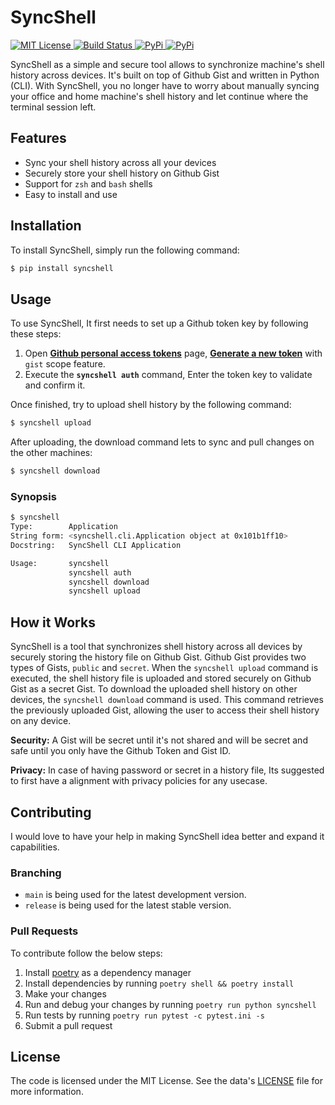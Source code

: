 # SyncShell
<!-- License -->
<a href="https://mit-license.org/msudgh">
  <img src="https://img.shields.io/badge/license-MIT-brightgreen.svg"
    alt="MIT License" />
</a>
<!-- Build Status -->
<a href="https://github.com/msudgh/syncshell/actions/workflows/tests.yaml">
  <img src="https://github.com/msudgh/syncshell/actions/workflows/tests.yaml/badge.svg?branch=main"
    alt="Build Status" />
</a>
<!-- Releases -->
<a href="https://github.com/msudgh/syncshell/releases">
  <img src="https://img.shields.io/github/release/msudgh/syncshell.svg"
    alt="PyPi" />
</a>
<!-- PyPi -->
<a href="https://pypi.org/project/syncshell/">
  <img src="https://img.shields.io/pypi/v/syncshell.svg"
    alt="PyPi" />
</a>

SyncShell as a simple and secure tool allows to synchronize machine's shell history across devices. It's built on top of Github Gist and written in Python (CLI). With SyncShell, you no longer have to worry about manually syncing your office and home machine's shell history and let continue where the terminal session left.

## Features

- Sync your shell history across all your devices
- Securely store your shell history on Github Gist
- Support for `zsh` and `bash` shells
- Easy to install and use

## Installation
To install SyncShell, simply run the following command:

```bash
$ pip install syncshell
```

## Usage
To use SyncShell, It first needs to set up a Github token key by following these steps:

1. Open [**Github personal access tokens**](https://github.com/settings/tokens) page, [**Generate a new token**](https://github.com/settings/tokens/new) with `gist` scope feature.
2. Execute the **`syncshell auth`** command, Enter the token key to validate and confirm it.

Once finished, try to upload shell history by the following command:

```bash
$ syncshell upload
```

After uploading, the download command lets to sync and pull changes on the other machines:

```bash
$ syncshell download
```


### Synopsis

```bash
$ syncshell
Type:        Application
String form: <syncshell.cli.Application object at 0x101b1ff10>
Docstring:   SyncShell CLI Application

Usage:       syncshell
             syncshell auth
             syncshell download
             syncshell upload
```

## How it Works

SyncShell is a tool that synchronizes shell history across all devices by securely storing the history file on Github Gist. Github Gist provides two types of Gists, `public` and `secret`. When the `syncshell upload` command is executed, the shell history file is uploaded and stored securely on Github Gist as a secret Gist. To download the uploaded shell history on other devices, the `syncshell download` command is used. This command retrieves the previously uploaded Gist, allowing the user to access their shell history on any device.

**Security:** A Gist will be secret until it's not shared and will be secret and safe until you only have the Github Token and Gist ID.

**Privacy:** In case of having password or secret in a history file, Its suggested to first have a alignment with privacy policies for any usecase.

## Contributing

I would love to have your help in making SyncShell idea better and expand it capabilities.

### Branching

- `main` is being used for the latest development version.
- `release` is being used for the latest stable version.


### Pull Requests
To contribute follow the below steps:

1. Install [poetry](https://python-poetry.org/docs/#installation) as a dependency manager
2. Install dependencies by running ```poetry shell && poetry install```
3. Make your changes
4. Run and debug your changes by running ```poetry run python syncshell```
5. Run tests by running ```poetry run pytest -c pytest.ini -s```
6. Submit a pull request

## License
The code is licensed under the MIT License. See the data's [LICENSE](https://github.com/msudgh/syncshell/blob/main/LICENSE) file for more information.

